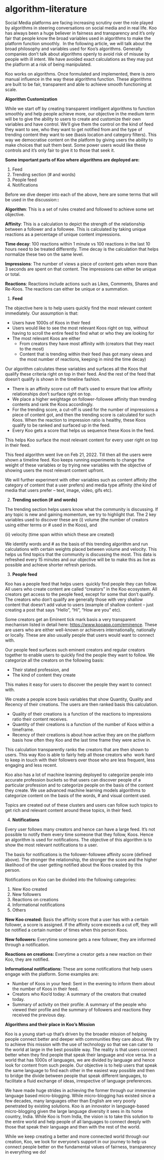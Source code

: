 # algorithm-literature


<div class="entry-content">
		




<p>Social Media platforms are facing increasing scrutiny over the role played by algorithms in steering conversations on social media and in real life. Koo has always been a huge believer in fairness and transparency and it’s only fair that people know the broad variables used in algorithms to make the platform function smoothly.&nbsp; In the following article, we will talk about the broad philosophy and variables used for Koo’s algorithms. Generally companies don’t talk about algorithms openly to avoid risk of misuse by people with ill intent. We have avoided exact calculations as they may put the platform at a risk of being manipulated.&nbsp;</p>



<p>Koo works on algorithms. Once formulated and implemented, there is zero manual influence in the way these algorithms function. These algorithms are built to be fair, transparent and able to achieve smooth functioning at scale.&nbsp;</p>



<p><strong>Algorithm Customization</strong></p>



<p>While we start off by creating transparent intelligent algorithms to function smoothly and help people achieve more, our objective in the medium term will be to give the ability to users to create and customize their own variables and have control. We’ll give them the control on the kind of feed they want to see, who they want to get notified from and the type of trending content they want to see (basis location and category filters). This way we democratise content on the platform by giving users the ability to make choices that suit them best. Some power users would like these controls and it’s only fair to give it to those that seek it.</p>



<p><strong>Some important parts of Koo where algorithms are deployed are:</strong></p>



<ol><li>Feed</li><li>Trending section (# and words)</li><li>People feed</li><li>Notifications</li></ol>



<p>Before we dive deeper into each of the above, here are some terms that will be used in the discussion:<strong>:</strong></p>



<p><strong>Algorithm</strong>: This is a set of rules created and followed to achieve some set objective.</p>



<p><strong>Affinity</strong>: This is a calculation to depict the strength of the relationship between a follower and a followee. This is calculated by taking unique reactions as a percentage of unique content impressions.</p>



<p><strong>Time decay</strong>: 100 reactions within 1 minute vs 100 reactions in the last 10 hours need to be treated differently. Time decay is the calculation that helps normalize these two on the same level.</p>



<p><strong>Impressions</strong>: The number of views a piece of content gets when more than 3 seconds are spent on that content. The impressions can either be unique or total.&nbsp;</p>



<p><strong>Reactions</strong>: Reactions include actions such as Likes, Comments, Shares and Re-Koos. The reactions can either be unique or a summation.</p>



<ol><li><strong>Feed</strong></li></ol>



<p>The objective here is to help users quickly find the most relevant content immediately. Our assumption is that:</p>



<ul><li>Users have 1000s of Koos in their feed</li><li>Users would like to see the most relevant Koos right on top, without having to scroll the entire feed to find what or who they are looking for</li><li>The most relevant Koos are either<ul><li>From creators they have most affinity with (creators that they react to the most)</li><li>Content that is trending within their feed (has got many views and the most number of reactions, keeping in mind the time decay)</li></ul></li></ul>



<p>Our algorithm calculates these variables and surfaces all the Koos that qualify these criteria right on top in their feed. And the rest of the feed that doesn’t qualify is shown in the timeline fashion.</p>



<ul><li>There is an affinity score cut off that’s used to ensure that low affinity relationships don’t surface right on top.</li><li>We place a higher weightage on follower-followee affinity than trending contents and rank the Koos accordingly.</li><li>For the trending score, a cut-off is used for the number of impressions a piece of content got, and then the trending score is calculated for such Koos. When the reaction to impression ratio is healthy, these Koos qualify to be ranked and surfaced up in the feed.</li><li>Every Koo gets a score that helps us sequence these Koos in the feed.</li></ul>



<p>This helps Koo surface the most relevant content for every user right on top in their feed.</p>



<p>This feed algorithm went live on Feb 21, 2022. Till then all the users were shown a timeline feed. Koo keeps running experiments to change the weight of these variables or by trying new variables with the objective of showing users the most relevant content upfront.</p>



<p>We will further experiment with other variables such as content affinity (the category of content that a user prefers) and media type affinity (the kind of media that users prefer – text, image, video, gifs etc).</p>



<ol start="2"><li><strong>Trending section (# and words)</strong></li></ol>



<p>The trending section helps users know what the community is discussing. If any topic is new and gaining momentum, we try to highlight that. The 2 key variables used to discover these are (i) volume (the number of creators using either terms or # used in the Koos), and&nbsp;</p>



<p>(ii) velocity (time span within which these are created)&nbsp;</p>



<p>We identify words and # as the basis of this trending algorithm and run calculations with certain weights placed between volume and velocity. This helps us find topics that the community is discussing the most. This data is refreshed every 15 minutes and our objective will be to make this as live as possible and achieve shorter refresh periods.</p>



<ol start="3"><li><strong>People feed</strong></li></ol>



<p>Koo has a people feed that helps users&nbsp; quickly find people they can follow. All users who create content are called “creators” in the Koo ecosystem. All creators get access to the people feed, except for some that don’t qualify. The creators who don’t qualify are generally those with very shallow content that doesn’t add value to users (example of shallow content – just creating a post that says “Hello”, “Hi”, “How are you” etc).</p>



<p>Some creators get an Eminent tick mark basis a very transparent mechanism listed in detail here: <a href="https://www.kooapp.com/eminence">https://www.kooapp.com/eminence</a>. These are users who are either well-known or achievers internationally, nationally or locally. These are also usually people that users would want to connect with.&nbsp;</p>



<p>Our people feed surfaces such eminent creators and regular creators together to enable users to quickly find the people they want to follow. We categorize all the creators on the following basis:</p>



<ul><li>Their stated profession, and</li><li>The kind of content they create</li></ul>



<p>This makes it easy for users to discover the people they want to connect with.</p>



<p>We create a people score basis variables that show Quantity, Quality and Recency of their creations. The users are then ranked basis this calculation.</p>



<ul><li>Quality of their creations is a function of the reactions to impressions ratio their content receives.&nbsp;</li><li>Quantity of their creations is a function of the number of Koos within a timeframe.</li><li>Recency of their creations is about how active they are on the platform basis how often they Koo and the last time frame they were active in.</li></ul>



<p>This calculation transparently ranks the creators that are then shown to users. This way Koo is able to fairly help all those creators who&nbsp; work hard to keep in touch with their followers over those who are less frequent, less engaging and less recent.</p>



<p>Koo also has a lot of machine learning deployed to categorize people into accurate profession buckets so that users can discover people of a particular profession and to categorize people on the basis of the content they create. We use advanced machine learning models algorithms to categorize content on the basis of the words, # and visual content used.</p>



<p>Topics are created out of these clusters and users can follow such topics to get rich and relevant content around these topics, in their feed.</p>



<ol start="4"><li><strong>Notifications</strong></li></ol>



<p>Every user follows many creators and hence can have a large feed. It’s not possible to notify them every time someone that they follow, Koos. Hence an algorithm is used for notifications. The objective of this algorithm is to show the most relevant notifications to a user.&nbsp;</p>



<p>The basis for notifications is the follower-followee affinity score (defined above). The stronger the relationship, the stronger the score and the higher likelihood of the user getting notified about the Koos created by this person.&nbsp;&nbsp;</p>



<p>Notifications on Koo can be divided into the following categories:</p>



<ol><li>New Koo created</li><li>New followers</li><li>Reactions on creations</li><li>Informational notifications</li><li>Others</li></ol>



<p><strong>New Koo created: </strong>Basis the affinity score that a user has with a certain follower, a score is assigned. If the affinity score exceeds a cut off, they will be notified a certain number of times when this person Koos.</p>



<p><strong>New followers: </strong>Everytime someone gets a new follower, they are informed through a notification.</p>



<p><strong>Reactions on creations: </strong>Everytime a creator gets a new reaction on their Koo, they are notified.</p>



<p><strong>Informational notifications: </strong>These are some notifications that help users engage with the platform. Some examples are:</p>



<ul><li>Number of Koos in your feed: Sent in the evening to inform them about the number of Koos in their feed.</li><li>Creators who Koo’d today: A summary of the creators that created today.</li><li>Summary of activity on their profile: A summary of the people who viewed their profile and the summary of followers and reactions they received the previous day.</li></ul>



<p><strong>Algorithms and their place in Koo’s Mission</strong></p>



<p>Koo is a young start-up that’s driven by the broader mission of helping people connect better and deeper with communities they care about. We try to achieve this mission with the use of technology so that we can cater to the world at large in the best possible way. The reality is that users connect better when they find people that speak their language and vice versa. In a world that has 1000s of languages, we are divided by language and hence look for content from such people. Our objective is to help users that speak the same language to find each other in the easiest way possible and then to bridge the divide between people that speak different languages, to facilitate a fluid exchange of ideas, irrespective of language preferences.</p>



<p>We have made huge strides in achieving the former through our immersive language based micro-blogging. While micro-blogging has existed since a few decades, many languages other than English are very poorly penetrated by existing solutions. Koo is an innovator in language-based micro-blogging given the large language diversity it sees in its home country, India. While Koo is from India, the vision is to take this solution to the entire world and help people of all languages to connect deeply with those that speak their language and then with the rest of the world.</p>



<p>While we keep creating a better and more connected world through our creation, Koo, we look for everyone’s support in our journey to help us connect people better on the fundamental values of fairness, transparency in everything we do!</p>
	</div>
